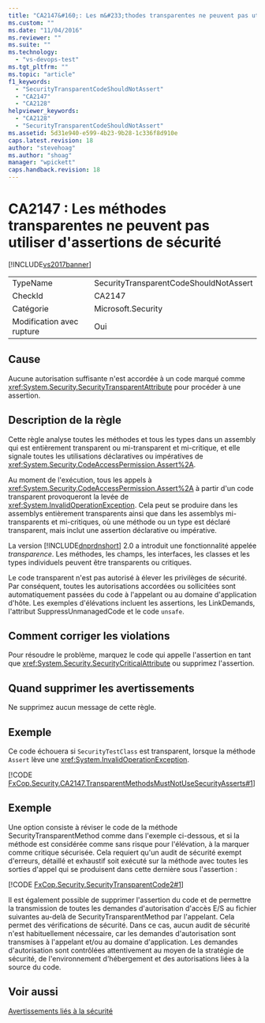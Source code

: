 ```yaml
---
title: "CA2147&#160;: Les m&#233;thodes transparentes ne peuvent pas utiliser d&#39;assertions de s&#233;curit&#233; | Microsoft Docs"
ms.custom: ""
ms.date: "11/04/2016"
ms.reviewer: ""
ms.suite: ""
ms.technology: 
  - "vs-devops-test"
ms.tgt_pltfrm: ""
ms.topic: "article"
f1_keywords: 
  - "SecurityTransparentCodeShouldNotAssert"
  - "CA2147"
  - "CA2128"
helpviewer_keywords: 
  - "CA2128"
  - "SecurityTransparentCodeShouldNotAssert"
ms.assetid: 5d31e940-e599-4b23-9b28-1c336f8d910e
caps.latest.revision: 18
author: "stevehoag"
ms.author: "shoag"
manager: "wpickett"
caps.handback.revision: 18
---
```

# CA2147&#160;: Les m&#233;thodes transparentes ne peuvent pas utiliser d&#39;assertions de s&#233;curit&#233;
[!INCLUDE[vs2017banner](../code-quality/includes/vs2017banner.md)]

|||  
|-|-|  
|TypeName|SecurityTransparentCodeShouldNotAssert|  
|CheckId|CA2147|  
|Catégorie|Microsoft.Security|  
|Modification avec rupture|Oui|  
  
## Cause  
 Aucune autorisation suffisante n'est accordée à un code marqué comme <xref:System.Security.SecurityTransparentAttribute> pour procéder à une assertion.  
  
## Description de la règle  
 Cette règle analyse toutes les méthodes et tous les types dans un assembly qui est entièrement transparent ou mi\-transparent et mi\-critique, et elle signale toutes les utilisations déclaratives ou impératives de <xref:System.Security.CodeAccessPermission.Assert%2A>.  
  
 Au moment de l'exécution, tous les appels à <xref:System.Security.CodeAccessPermission.Assert%2A> à partir d'un code transparent provoqueront la levée de <xref:System.InvalidOperationException>.  Cela peut se produire dans les assemblys entièrement transparents ainsi que dans les assemblys mi\-transparents et mi\-critiques, où une méthode ou un type est déclaré transparent, mais inclut une assertion déclarative ou impérative.  
  
 La version [!INCLUDE[dnprdnshort](../code-quality/includes/dnprdnshort_md.md)] 2.0 a introduit une fonctionnalité appelée *transparence*.  Les méthodes, les champs, les interfaces, les classes et les types individuels peuvent être transparents ou critiques.  
  
 Le code transparent n'est pas autorisé à élever les privilèges de sécurité.  Par conséquent, toutes les autorisations accordées ou sollicitées sont automatiquement passées du code à l'appelant ou au domaine d'application d'hôte.  Les exemples d'élévations incluent les assertions, les LinkDemands, l'attribut SuppressUnmanagedCode et le code `unsafe`.  
  
## Comment corriger les violations  
 Pour résoudre le problème, marquez le code qui appelle l'assertion en tant que <xref:System.Security.SecurityCriticalAttribute> ou supprimez l'assertion.  
  
## Quand supprimer les avertissements  
 Ne supprimez aucun message de cette règle.  
  
## Exemple  
 Ce code échouera si `SecurityTestClass` est transparent, lorsque la méthode `Assert` lève une <xref:System.InvalidOperationException>.  
  
 [!CODE [FxCop.Security.CA2147.TransparentMethodsMustNotUseSecurityAsserts#1](../CodeSnippet/VS_Snippets_CodeAnalysis/fxcop.security.ca2147.transparentmethodsmustnotusesecurityasserts#1)]  
  
## Exemple  
 Une option consiste à réviser le code de la méthode SecurityTransparentMethod comme dans l'exemple ci\-dessous, et si la méthode est considérée comme sans risque pour l'élévation, à la marquer comme critique sécurisée. Cela requiert qu'un audit de sécurité exempt d'erreurs, détaillé et exhaustif soit exécuté sur la méthode avec toutes les sorties d'appel qui se produisent dans cette dernière sous l'assertion :  
  
 [!CODE [FxCop.Security.SecurityTransparentCode2#1](../CodeSnippet/VS_Snippets_CodeAnalysis/FxCop.Security.SecurityTransparentCode2#1)]  
  
 Il est également possible de supprimer l'assertion du code et de permettre la transmission de toutes les demandes d'autorisation d'accès E\/S au fichier suivantes au\-delà de SecurityTransparentMethod par l'appelant.  Cela permet des vérifications de sécurité.  Dans ce cas, aucun audit de sécurité n'est habituellement nécessaire, car les demandes d'autorisation sont transmises à l'appelant et\/ou au domaine d'application.  Les demandes d'autorisation sont contrôlées attentivement au moyen de la stratégie de sécurité, de l'environnement d'hébergement et des autorisations liées à la source du code.  
  
## Voir aussi  
 [Avertissements liés à la sécurité](../code-quality/security-warnings.md)